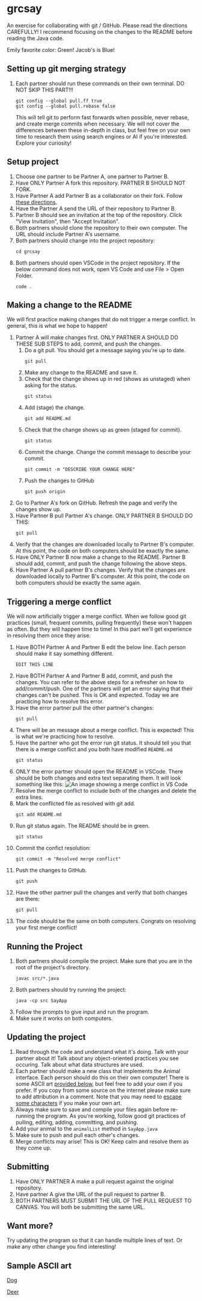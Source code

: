 # grcsay
An exercise for collaborating with git / GitHub. Please read the directions CAREFULLY! I recommend focusing on the changes to the README before reading the Java code.

Emily favorite color: Green!
Jacob's is Blue!

## Setting up git merging strategy
1. Each partner should run these commands on their own terminal. DO NOT SKIP THIS PART!!!
    ```
    git config --global pull.ff true
    git config --global pull.rebase false
    ```
    This will tell git to perform fast forwards when possible, never rebase, and create merge commits when necessary. We will not cover the differences between these in-depth in class, but feel free on your own time to research them using search engines or AI if you're interested. Explore your curiosity!

## Setup project
1. Choose one partner to be Partner A, one partner to Partner B.
1. Have ONLY Partner A fork this repository. PARTNER B SHOULD NOT FORK.
1. Have Partner A add Partner B as a collaborator on their fork. Follow [these directions](https://docs.github.com/en/enterprise-server@3.10/account-and-profile/setting-up-and-managing-your-personal-account-on-github/managing-access-to-your-personal-repositories/inviting-collaborators-to-a-personal-repository#inviting-a-collaborator-to-a-personal-repository).
1. Have the Partner A send the URL of their repository to Partner B.
1. Partner B should see an invitation at the top of the repository. Click "View Invitation", then "Accept Invitation".
1. Both partners should clone the repository to their own computer. The URL should include Partner A's username.
1. Both partners should change into the project repository:
    ```
    cd grcsay
    ```
1. Both partners should open VSCode in the project repository. If the below command does not work, open VS Code and use File > Open Folder.
    ```
    code .
    ```

## Making a change to the README
We will first practice making changes that do not trigger a merge conflict. In general, this is what we hope to happen!
1. Partner A will make changes first. ONLY PARTNER A SHOULD DO THESE SUB STEPS to add, commit, and push the changes.
    1. Do a git pull. You should get a message saying you're up to date.
        ```
        git pull
        ```
    1. Make any change to the README and save it.
    1. Check that the change shows up in red (shows as unstaged) when asking for the status.
        ```
        git status
        ```
    1. Add (stage) the change.
        ```
        git add README.md
        ```
    1. Check that the change shows up as green (staged for commit).
        ```
        git status
        ```
    1. Commit the change. Change the commit message to describe your commit.
        ```
        git commit -m "DESCRIBE YOUR CHANGE HERE"
        ```
    1. Push the changes to GitHub
        ```
        git push origin
        ```
1. Go to Partner A's fork on GitHub. Refresh the page and verify the changes show up.
1. Have Partner B pull Partner A's change. ONLY PARTNER B SHOULD DO THIS:
    ```
    git pull
    ```
1. Verify that the changes are downloaded locally to Partner B's computer. At this point, the code on both computers should be exactly the same.
1. Have ONLY Partner B now make a change to the README. Partner B should add, commit, and push the change following the above steps.
1. Have Partner A pull partner B's changes. Verify that the changes are downloaded locally to Partner B's computer. At this point, the code on both computers should be exactly the same again.

## Triggering a merge conflict
We will now artificially trigger a merge conflict. When we follow good git practices (small, frequent commits, pulling frequently) these won't happen as often. But they will happen time to time! In this part we'll get experience in resolving them once they arise.

1. Have BOTH Partner A and Partner B edit the below line. Each person should make it say something different.
    ```
    EDIT THIS LINE
    ```
1. Have BOTH Partner A and Partner B add, commit, and push the changes. You can refer to the above steps for a refresher on how to add/commit/push. One of the partners will get an error saying that their changes can't be pushed. This is OK and expected. Today we are practicing how to resolve this error.
1. Have the error partner pull the other partner's changes:
    ```
    git pull
    ```
1. There will be an message about a merge conflict. This is expected! This is what we're practicing how to resolve.
1. Have the partner who got the error run git status. It should tell you that there is a merge conflict and you both have modified `README.md`
    ```
    git status
    ```
1. ONLY the error partner should open the README in VSCode. There should be both changes and extra text separating them. It will look something like this:
    ![An image showing a merge conflict in VS Code](./images/conflict.PNG)
1. Resolve the merge conflict to include both of the changes and delete the extra lines.
1. Mark the conflicted file as resolved with git add.
    ```
    git add README.md
    ```
1. Run git status again. The README should be in green.
    ```
    git status
    ```
1. Commit the confict resolution:
    ```
    git commit -m "Resolved merge conflict"
    ```
1. Push the changes to GitHub.
    ```
    git push
    ```
1. Have the other partner pull the changes and verify that both changes are there:
    ```
    git pull
    ```
1. The code should be the same on both computers. Congrats on resolving your first merge conflict!

## Running the Project
1. Both partners should compile the project. Make sure that you are in the root of the project's directory.
    ```
    javac src/*.java
    ```
1. Both partners should try running the project:
    ```
    java -cp src SayApp
    ```
1. Follow the prompts to give input and run the program.
1. Make sure it works on both computers.

## Updating the project
1. Read through the code and understand what it's doing. Talk with your partner about it! Talk about any object-oriented practices you see occuring. Talk about what data structures are used.
1. Each partner should make a new class that implements the Animal interface. Each person should do this on their own computer! There is some ASCII art [provided below](#sample-ascii-art), but feel free to add your own if you prefer. If you copy from some source on the internet please make sure to add attribution in a comment. Note that you may need to [escape some characters](https://codegym.cc/groups/posts/escaping-characters-java) if you make your own art.
1. Always make sure to save and compile your files again before re-running the program. As you're working, follow good git practices of pulling, editing, adding, committing, and pushing.
1. Add your animal to the `animalList` method in `SayApp.java`
1. Make sure to push and pull each other's changes.
1. Merge conflicts may arise! This is OK! Keep calm and resolve them as they come up.

## Submitting
1. Have ONLY PARTNER A make a pull request against the original repository.
1. Have partner A give the URL of the pull request to partner B.
1. BOTH PARTNERS MUST SUBMIT THE URL OF THE PULL REQUEST TO CANVAS. You will both be submitting the same URL.

## Want more?
Try updating the program so that it can handle multiple lines of text. Or make any other change you find interesting!

## Sample ASCII art
[Dog](art/dog.txt)

[Deer](art/deer.txt)


